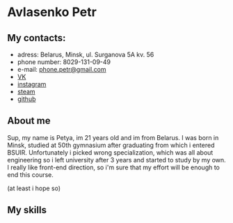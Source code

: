 # **Avlasenko Petr**

## **My contacts:**

* adress: Belarus, Minsk, ul. Surganova 5A kv. 56
* phone number: 8029-131-09-49
* e-mail: phone.petr@gmail.com
* [VK](https://vk.com/avlasenkopetr)
* [instagram](https://www.instagram.com/avlasenko_petr/)
* [steam](https://steamcommunity.com/id/diinah/)
* [github](https://github.com/AvlasenkoPetr)

## **About me**

Sup, my name is Petya, im 21 years old and im from Belarus. I was born in Minsk, studied at 50th gymnasium after graduating from which i entered BSUIR. Unfortunately i picked wrong specialization, which was all about engineering so i left university after 3 years and started to study by my own. I really like front-end direction, so i'm sure that my effort will be enough to end this course. 

(at least i hope so)

## **My skills**

